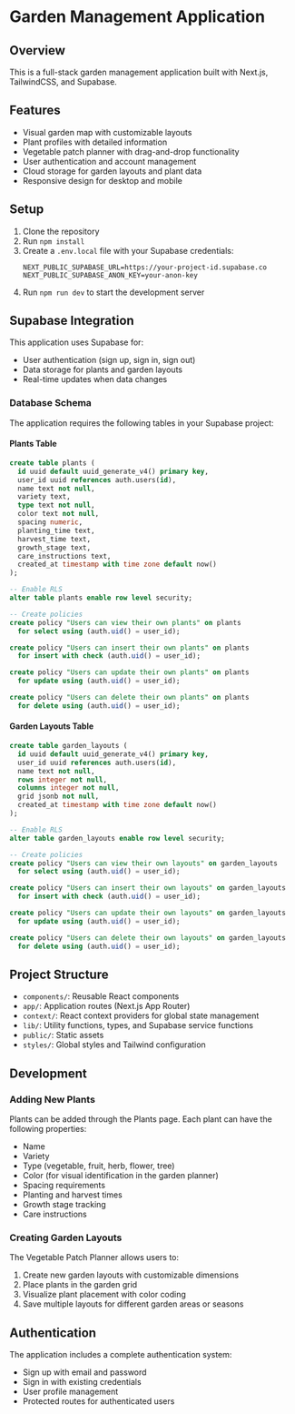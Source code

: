 # Garden Management Application

## Overview

This is a full-stack garden management application built with Next.js, TailwindCSS, and Supabase.

## Features

- Visual garden map with customizable layouts
- Plant profiles with detailed information
- Vegetable patch planner with drag-and-drop functionality
- User authentication and account management
- Cloud storage for garden layouts and plant data
- Responsive design for desktop and mobile

## Setup

1. Clone the repository
2. Run `npm install`
3. Create a `.env.local` file with your Supabase credentials:
   ```
   NEXT_PUBLIC_SUPABASE_URL=https://your-project-id.supabase.co
   NEXT_PUBLIC_SUPABASE_ANON_KEY=your-anon-key
   ```
4. Run `npm run dev` to start the development server

## Supabase Integration

This application uses Supabase for:
- User authentication (sign up, sign in, sign out)
- Data storage for plants and garden layouts
- Real-time updates when data changes

### Database Schema

The application requires the following tables in your Supabase project:

#### Plants Table
```sql
create table plants (
  id uuid default uuid_generate_v4() primary key,
  user_id uuid references auth.users(id),
  name text not null,
  variety text,
  type text not null,
  color text not null,
  spacing numeric,
  planting_time text,
  harvest_time text,
  growth_stage text,
  care_instructions text,
  created_at timestamp with time zone default now()
);

-- Enable RLS
alter table plants enable row level security;

-- Create policies
create policy "Users can view their own plants" on plants
  for select using (auth.uid() = user_id);

create policy "Users can insert their own plants" on plants
  for insert with check (auth.uid() = user_id);

create policy "Users can update their own plants" on plants
  for update using (auth.uid() = user_id);

create policy "Users can delete their own plants" on plants
  for delete using (auth.uid() = user_id);
```

#### Garden Layouts Table
```sql
create table garden_layouts (
  id uuid default uuid_generate_v4() primary key,
  user_id uuid references auth.users(id),
  name text not null,
  rows integer not null,
  columns integer not null,
  grid jsonb not null,
  created_at timestamp with time zone default now()
);

-- Enable RLS
alter table garden_layouts enable row level security;

-- Create policies
create policy "Users can view their own layouts" on garden_layouts
  for select using (auth.uid() = user_id);

create policy "Users can insert their own layouts" on garden_layouts
  for insert with check (auth.uid() = user_id);

create policy "Users can update their own layouts" on garden_layouts
  for update using (auth.uid() = user_id);

create policy "Users can delete their own layouts" on garden_layouts
  for delete using (auth.uid() = user_id);
```

## Project Structure

- `components/`: Reusable React components
- `app/`: Application routes (Next.js App Router)
- `context/`: React context providers for global state management
- `lib/`: Utility functions, types, and Supabase service functions
- `public/`: Static assets
- `styles/`: Global styles and Tailwind configuration

## Development

### Adding New Plants

Plants can be added through the Plants page. Each plant can have the following properties:
- Name
- Variety
- Type (vegetable, fruit, herb, flower, tree)
- Color (for visual identification in the garden planner)
- Spacing requirements
- Planting and harvest times
- Growth stage tracking
- Care instructions

### Creating Garden Layouts

The Vegetable Patch Planner allows users to:
1. Create new garden layouts with customizable dimensions
2. Place plants in the garden grid
3. Visualize plant placement with color coding
4. Save multiple layouts for different garden areas or seasons

## Authentication

The application includes a complete authentication system:
- Sign up with email and password
- Sign in with existing credentials
- User profile management
- Protected routes for authenticated users
